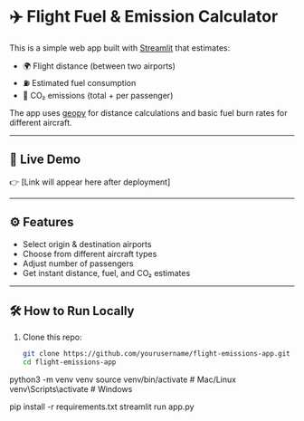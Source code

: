 # ✈️ Flight Fuel & Emission Calculator  

This is a simple web app built with [Streamlit](https://streamlit.io/) that estimates:  
- 🌍 Flight distance (between two airports)  
- ⛽ Estimated fuel consumption  
- 💨 CO₂ emissions (total + per passenger)  

The app uses [geopy](https://geopy.readthedocs.io/) for distance calculations and basic fuel burn rates for different aircraft.  

---

## 🚀 Live Demo  
👉 [Link will appear here after deployment]  

---

## ⚙️ Features  
- Select origin & destination airports  
- Choose from different aircraft types  
- Adjust number of passengers  
- Get instant distance, fuel, and CO₂ estimates  

---

## 🛠️ How to Run Locally  
1. Clone this repo:  
   ```bash
   git clone https://github.com/yourusername/flight-emissions-app.git
   cd flight-emissions-app
python3 -m venv venv
source venv/bin/activate   # Mac/Linux
venv\Scripts\activate      # Windows

pip install -r requirements.txt
streamlit run app.py






   

